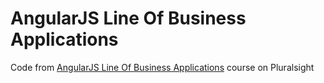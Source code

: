# AngularJS Line Of Business Applications

Code from [AngularJS Line Of Business Applications](https://app.pluralsight.com/library/courses/angularjs-line-of-business-applications/table-of-contents) course on Pluralsight
